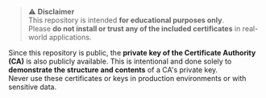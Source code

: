 > ⚠️ **Disclaimer**  
This repository is intended **for educational purposes only**.  
Please **do not install or trust any of the included certificates** in real-world applications.

Since this repository is public, the **private key of the Certificate Authority (CA)** is also publicly available. This is intentional and done solely to **demonstrate the structure and contents** of a CA's private key.  
Never use these certificates or keys in production environments or with sensitive data.
